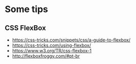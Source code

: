 # Some tips

## CSS FlexBox
* https://css-tricks.com/snippets/css/a-guide-to-flexbox/
* https://css-tricks.com/using-flexbox/
* https://www.w3.org/TR/css-flexbox-1
* http://flexboxfroggy.com/#pt-br
